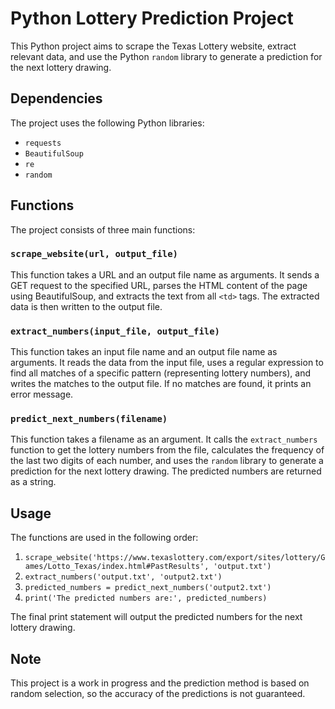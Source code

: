 # Python Lottery Prediction Project

This Python project aims to scrape the Texas Lottery website, extract relevant data, and use the Python `random` library to generate a prediction for the next lottery drawing.

## Dependencies

The project uses the following Python libraries:

- `requests`
- `BeautifulSoup`
- `re`
- `random`

## Functions

The project consists of three main functions:

### `scrape_website(url, output_file)`

This function takes a URL and an output file name as arguments. It sends a GET request to the specified URL, parses the HTML content of the page using BeautifulSoup, and extracts the text from all `<td>` tags. The extracted data is then written to the output file.

### `extract_numbers(input_file, output_file)`

This function takes an input file name and an output file name as arguments. It reads the data from the input file, uses a regular expression to find all matches of a specific pattern (representing lottery numbers), and writes the matches to the output file. If no matches are found, it prints an error message.

### `predict_next_numbers(filename)`

This function takes a filename as an argument. It calls the `extract_numbers` function to get the lottery numbers from the file, calculates the frequency of the last two digits of each number, and uses the `random` library to generate a prediction for the next lottery drawing. The predicted numbers are returned as a string.

## Usage

The functions are used in the following order:

1. `scrape_website('https://www.texaslottery.com/export/sites/lottery/Games/Lotto_Texas/index.html#PastResults', 'output.txt')`
2. `extract_numbers('output.txt', 'output2.txt')`
3. `predicted_numbers = predict_next_numbers('output2.txt')`
4. `print('The predicted numbers are:', predicted_numbers)`

The final print statement will output the predicted numbers for the next lottery drawing.

## Note

This project is a work in progress and the prediction method is based on random selection, so the accuracy of the predictions is not guaranteed.
